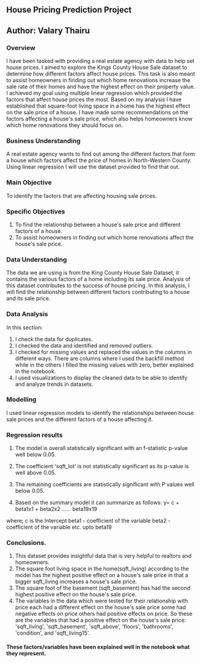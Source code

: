 ## House Pricing Prediction Project

## Author: Valary Thairu

### Overview
I have been tasked with providing a real estate agency with data to help set house prices. I aimed to explore the Kings County House Sale dataset to determine how different factors affect house prices. This task is also meant to assist homeowners in finding out which home renovations increase the sale rate of their homes and have the highest effect on their property value. I achieved my goal using multiple linear regression which provided the factors that affect house prices the most. Based on my analysis I have established that square-foot living space in a home has the highest effect on the sale price of a house. I have made some recommendations on the factors affecting a house's sale price, which also helps homeowners know which home renovations they should focus on.

### Business Understanding
A real estate agency wants to find out among the different factors that form a house which factors affect the price of homes in North-Western County. Using linear regression I will use the dataset provided to find that out.

### Main Objective
To identify the factors that are affecting housing sale prices.

### Specific Objectives
1. To find the relationship between a house's sale price and different factors of a house.
2. To assist homeowners in finding out which home renovations affect the house's sale price.
   
### Data Understanding
The data we are using is from the King County House Sale Dataset, it contains the various factors of a home including its sale price. 
Analysis of this dataset contributes to the success of house pricing. In this analysis, I will find the relationship between different factors
contributing to a house and its sale price.

### Data Analysis
In this section:
1) I check the data for duplicates.
2) I checked the data and identified and removed outliers.
3) I checked for missing values and replaced the values in the columns in different ways. There are columns where I used the backfill method while in the others I filled the missing values with zero, better explained in the notebook.
4) I used visualizations to display the cleaned data to be able to identify and analyze trends in datasets.

### Modelling 
I used linear regression models to identify the relationships between house sale prices and the different factors of a house affecting it.

### Regression results
1. The model is overall statistically significant with an f-statistic p-value well below 0.05.

2. The coefficient 'sqft_lot' is not statistically significant as its p-value is well above 0.05.

3. The remaining coefficients are statistically significant with P values well below 0.05.

4. Based on the summary model it can summarize as follows:
y= c + beta1x1 + beta2x2 ...... beta19x19

where; c is the Intercept
beta1 - coefficient of the variable
beta2 - coefficient of the variable etc. upto beta19

### Conclusions.
1. This dataset provides insightful data that is very helpful to realtors and homeowners.
2. The square foot living space in the home(sqft_living) according to the model has the highest positive effect on a house's sale price in that a bigger sqft_living increases a house's sale price.
3. The square foot of the basement (sqft_basement) has had the second highest positive effect on the house's sale price.
4. The variables in the data which were tested for their relationship with price each had a different effect on the house's sale price some had negative effects on price others had positive effects on price. So these are the variables that had a positive effect on the house's sale price: 'sqft_living', 'sqft_basement', 'sqft_above', 'floors', 'bathrooms', 'condition', and 'sqft_living15'.
#### These factors/variables have been explained well in the notebook what they represent.







